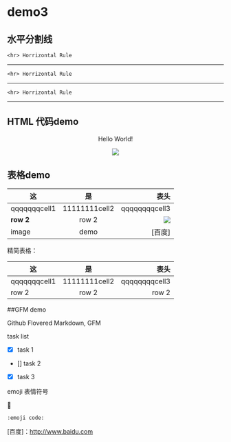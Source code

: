 # demo3

## 水平分割线

    <hr> Horrizontal Rule
    
---

    <hr> Horrizontal Rule
    
***

    <hr> Horrizontal Rule
    
___




## HTML 代码demo

<p align='center'>Hello World!</p>

<!--
这些文字会被忽略，只是注释

-->
<p align='center'>
<img src='https://www.baidu.com/img/bd_logo1.png'/>
</p>


## 表格demo

| 这 	| 是 	| 表头 |
|----|:-----:|------:|
|qqqqqqqcell1 | 11111111cell2 | qqqqqqqqcell3 |
|**row 2**| row 2 | ![][baidu_logo]|
| image | demo | [百度] |

精简表格：

 这 	| 是 	| 表头   
----|:-----:|------:  
qqqqqqqcell1 | 11111111cell2 | qqqqqqqqcell3   
 row 2| row 2 | row 2   

##GFM demo

Github Flovered Markdown, GFM

task list

- [x] task 1
- [] task 2
- [x] task 3

emoji 表情符号

:snake:  

    :emoji code:



<!-- 下面是本文中用到的链接引用 -->

[baidu_logo]:https://www.baidu.com/img/bd_logo1.png 
[百度]：http://www.baidu.com